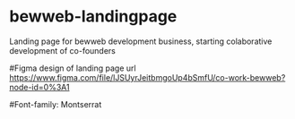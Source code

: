 # bewweb-landingpage
Landing page for bewweb development business, starting colaborative development of co-founders

#Figma design of landing page url
https://www.figma.com/file/lJSUyrJeitbmgoUp4bSmfU/co-work-bewweb?node-id=0%3A1

#Font-family: Montserrat
